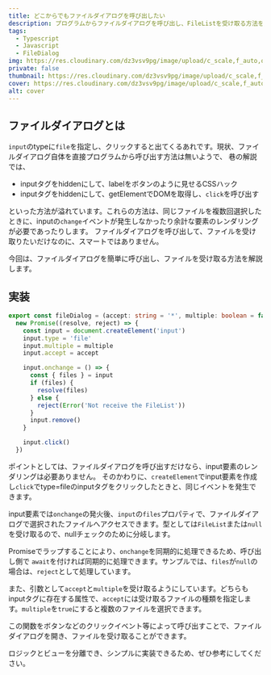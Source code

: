 ```yaml
---
title: どこからでもファイルダイアログを呼び出したい
description: プログラムからファイルダイアログを呼び出し、FileListを受け取る方法を解説
tags: 
  - Typescript
  - Javascript
  - FileDialog
img: https://res.cloudinary.com/dz3vsv9pg/image/upload/c_scale,f_auto,q_80,w_824/v1603808272/file-dialog/file-dialog.png
private: false
thumbnail: https://res.cloudinary.com/dz3vsv9pg/image/upload/c_scale,f_auto,q_80,w_824/v1603808272/file-dialog/file-dialog.png
cover: https://res.cloudinary.com/dz3vsv9pg/image/upload/c_scale,f_auto,q_80,w_824/v1603808272/file-dialog/file-dialog.png
alt: cover
---
```


## ファイルダイアログとは

`input`のtypeに`file`を指定し、クリックすると出てくるあれです。現状、ファイルダイアログ自体を直接プログラムから呼び出す方法は無いようで、
巷の解説では、

- inputタグをhiddenにして、labelをボタンのように見せるCSSハック
- inputタグをhiddenにして、getElementでDOMを取得し、`click`を呼び出す

といった方法が溢れています。これらの方法は、同じファイルを複数回選択したときに、inputの`change`イベントが発生しなかったり余計な要素のレンダリングが必要であったりします。
ファイルダイアログを呼び出して、ファイルを受け取りたいだけなのに、スマートではありません。

今回は、ファイルダイアログを簡単に呼び出し、ファイルを受け取る方法を解説します。

## 実装

```ts
export const fileDialog = (accept: string = '*', multiple: boolean = false): Promise<FileList> =>
  new Promise((resolve, reject) => {
    const input = document.createElement('input')
    input.type = 'file'
    input.multiple = multiple
    input.accept = accept

    input.onchange = () => {
      const { files } = input
      if (files) {
        resolve(files)
      } else {
        reject(Error('Not receive the FileList'))
      }
      input.remove()
    }

    input.click()
  })
```

ポイントとしては、ファイルダイアログを呼び出すだけなら、input要素のレンダリングは必要ありません。
そのかわりに、`createElement`でinput要素を作成し`click`でtype=fileのinputタグをクリックしたときと、同じイベントを発生できます。

input要素では`onchange`の発火後、`input`の`files`プロパティで、ファイルダイアログで選択されたファイルへアクセスできます。型としては`FileList`または`null`を受け取るので、nullチェックのために分岐します。

Promiseでラップすることにより、`onchange`を同期的に処理できるため、呼び出し側で `await`を付ければ同期的に処理できます。サンプルでは、`files`が`null`の場合は、`reject`として処理しています。

また、引数として`accept`と`multiple`を受け取るようにしています。どちらもinputタグに存在する属性で、`accept`には受け取るファイルの種類を指定します。`multiple`を`true`にすると複数のファイルを選択できます。

この関数をボタンなどのクリックイベント等によって呼び出すことで、ファイルダイアログを開き、ファイルを受け取ることができます。

ロジックとビューを分離でき、シンプルに実装できるため、ぜひ参考にしてください。
